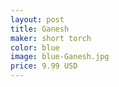 ```yaml
---
layout: post
title: Ganesh
maker: short torch
color: blue
image: blue-Ganesh.jpg
price: 9.99 USD
---
```

